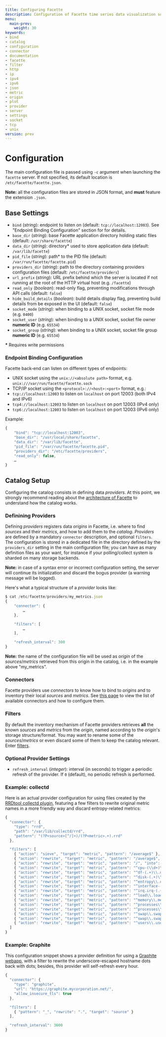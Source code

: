 ```yaml
---
title: Configuring Facette
description: Configuration of Facette time series data visualization software (version 0.3)
menu:
  main-prev:
    weight: 30
keywords:
- bind
- catalog
- configuration
- connector
- documentation
- facette
- filter
- http
- ip
- ipv4
- ipv6
- json
- metric
- origin
- plot
- provider
- server
- settings
- socket
- tcp
- unix
version: prev
---
```


# Configuration

The main configuration file is passed using `-c` argument when launching the `facette` server. If not specified, its
default location is `/etc/facette/facette.json`.

<div class="note"><span class="fa fa-info-circle"></span> <strong>Note:</strong> all the configuration files are stored
in JSON format, and <strong>must</strong> feature the extension <code>.json</code>.</div>

## Base Settings

 * `bind` (_string_): endpoint to listen on (default: `tcp://localhost:12003`). See "Endpoint Binding Configuration"
 section for for details.
 * `base_dir` (_string_): base Facette application directory holding static files (default: `/usr/share/facette`)
 * `data_dir` (_string_): directory* used to store application data (default: `/var/lib/facette`)
 * `pid_file` (_string_): path* to the PID file (default: `/var/run/facette/facette.pid`)
 * `providers_dir` (_string_): path to the directory containing providers configuration files
   (default: `/etc/facette/providers`)
 * `url_prefix` (_string_): URL prefix behind which the server is located if not running at the root of the HTTP
   virtual host (e.g. `/facette`)
 * `read_only` (_boolean_): read-only flag, preventing modifications through API calls (default: `false`)
 * `hide_build_details` (_boolean_): build details display flag, preventing build details from be exposed in the UI (default: `false`)
 * `socket_mode` (_string_): when binding to a UNIX socket, socket file mode (e.g. `0400`)
 * `socket_user` (_string_): when binding to a UNIX socket, socket file owner **numeric ID** (e.g. `65534`)
 * `socket_group` (_string_): when binding to a UNIX socket, socket file group **numeric ID** (e.g. `65534`)

**\*** Requires write permissions

### Endpoint Binding Configuration

Facette back-end can listen on different types of endpoints:

 * UNIX socket using the `unix://<absolute path>` format, e.g. `unix:///var/run/facette/facette.sock`
 * TCP/IP socket using the `<protocol>://<host>:<port>` format, e.g.:
  * `tcp://localhost:12003` to listen on `localhost` on port 12003 (both IPv4 and IPv6)
  * `tcp4://localhost:12003` to listen on `localhost` on port 12003 (IPv4 only)
  * `tcp6://localhost:12003` to listen on `localhost` on port 12003 (IPv6 only)

Example:

```javascript
{
    "bind": "tcp://localhost:12003",
    "base_dir": "/usr/local/share/facette",
    "data_dir": "/var/lib/facette",
    "pid_file": "/var/run/facette/facette.pid",
    "providers_dir": "/etc/facette/providers",
    "read_only": false,
    …
}
```

## Catalog Setup

Configuring the catalog consists in defining data *providers*. At this point, we strongly recommend reading about the
[architecture of Facette][3] to understand how the catalog works.

### Definining Providers

Defining *providers* registers data *origins* in Facette, i.e. where to find *sources* and their *metrics*, and how
to add them to the *catalog*. *Providers* are defined by a mandatory `connector` description, and optional `filters`.
The configuration is stored in a dedicated file in the directory defined by the `providers_dir` setting in the main
configuration file; you can have as many definition files as your want, for instance if your polling/collect system is
sharded on many storage backends.

<div class="note"><span class="fa fa-info-circle"></span> <strong>Note:</strong> in case of a syntax error or incorrect
configuration setting, the server will continue its initialization and discard the bogus provider (a warning message
will be logged).</div>

Here's what a typical structure of a *provider* looks like:

```javascript
$ cat /etc/facette/providers/my_metrics.json
{
	"connector": {
		…
	},

	"filters": [
		…
	],

	"refresh_interval": 300
}

```
<div class="note"><span class="fa fa-info-circle"></span> <strong>Note:</strong> the name of the configuration file
will be used as <em>origin</em> of the <em>sources</em>/<em>metrics</em> retrieved from this origin in the catalog,
i.e. in the example above "my_metrics".</div>

### Connectors

Facette providers use *connectors* to know how to bind to *origins* and to inventory their local *sources* and
*metrics*. See [this page][1] to view the list of available connectors and how to configure them.

### Filters

By default the inventory mechanism of Facette providers retrieves **all** the known *sources* and *metrics* from the
*origin*, named according to the *origin*'s storage structure/format. You may want to rename some of the
*sources*/*metrics* or even discard some of them to keep the catalog relevant. Enter [filters][2].

### Optional Provider Settings

 * `refresh_interval` (_integer_): interval (in seconds) to trigger a periodic refresh of the provider. If `0`
(default), no periodic refresh is performed.

### Example: collectd

Here is an actual provider configuration for using files created by the [RRDtool collectd plugin][4], featuring a few
filters to rewrite original metric names in a more friendly way and discard entropy-related metrics:

```javascript
{
  "connector": {
    "type": "rrd",
    "path": "/var/lib/collectd/rrd",
    "pattern": "(?P<source>[^/]+)/(?P<metric>.+).rrd"
  },

  "filters": [
    { "action": "sieve", "target": "metric", "pattern": "/average$" },
    { "action": "rewrite", "target": "metric", "pattern": "/average$", "into": "" },
    { "action": "rewrite", "target": "metric", "pattern": "/", "into": "." },
    { "action": "rewrite", "target": "metric", "pattern": "^cpu-(\\d+)\\.cpu-(.+)\\.value$", "into": "cpu.$1.$2" },
    { "action": "rewrite", "target": "metric", "pattern": "^df-(.+)\\.df_complex-(.+)\\.value", "into": "df.$1.$2" },
    { "action": "rewrite", "target": "metric", "pattern": "^disk-(.+)\\.disk_(.+)", "into": "disk.$1.$2" },
    { "action": "rewrite", "target": "metric", "pattern": "^entropy\\.entropy", "into": "entropy" },
    { "action": "rewrite", "target": "metric", "pattern": "^interface-(.+)\\.if_(.+)\\.(.+)$", "into": "net.$1.$2.$3" },
    { "action": "rewrite", "target": "metric", "pattern": "^irq.irq-(.+)\\.value$", "into": "irq.$1" },
    { "action": "rewrite", "target": "metric", "pattern": "^load\\.load", "into": "load" },
    { "action": "rewrite", "target": "metric", "pattern": "^memory\\.memory-(.+)\\.value$", "into": "memory.$1" },
    { "action": "rewrite", "target": "metric", "pattern": "^processes\\.ps_state-(.+)\\.value$", "into": "proc.state.$1" },
    { "action": "rewrite", "target": "metric", "pattern": "^processes\\.(.+)\\.value$", "into": "proc.$1" },
    { "action": "rewrite", "target": "metric", "pattern": "^swap\\.swap-(.+)\\.value$", "into": "swap.$1" },
    { "action": "rewrite", "target": "metric", "pattern": "^swap\\.swap_io-(.+)\\.value$", "into": "swap.io.$1" },
    { "action": "rewrite", "target": "metric", "pattern": "^users\\.users\\.value", "into": "users.count" }
  ]
}
```

### Example: Graphite

This configuration snippet shows a provider definition for using a [Graphite webapp][5], with a filter to rewrite the
underscore-escaped hostname dots back with dots; besides, this provider will self-refresh every hour.

```javascript
{
  "connector": {
    "type": "graphite",
    "url": "https://graphite.mycorporation.net/",
    "allow_insecure_tls": true
  },

  "filters": [
    { "pattern": "_", "rewrite": ".", "target": "source" }
  ],

  "refresh_interval": 3600
}
```

[0]: http://www.ietf.org/rfc/rfc4627.txt
[1]: /configuration/connectors/
[2]: /configuration/filters/
[3]: /architecture/
[4]: https://collectd.org/documentation/manpages/collectd.conf.5.shtml#plugin_rrdtool
[5]: http://graphite.readthedocs.org/
